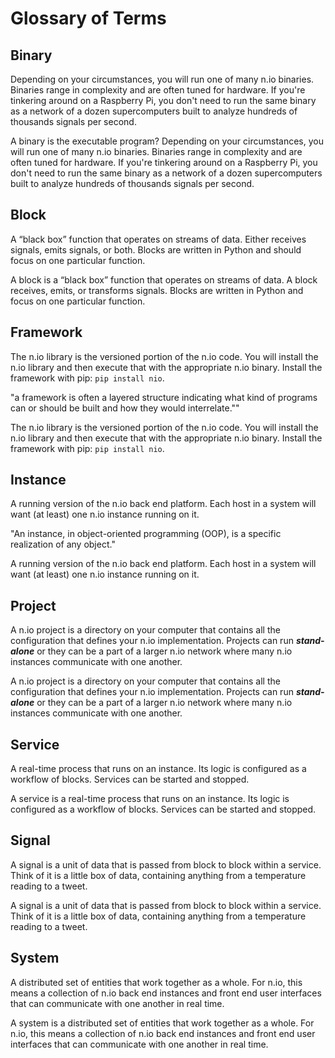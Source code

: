 # Glossary of Terms

## Binary

Depending on your circumstances, you will run one of many n.io binaries. Binaries range in complexity and are often tuned for hardware. If you're tinkering around on a Raspberry Pi, you don't need to run the same binary as a network of a dozen supercomputers built to analyze hundreds of thousands signals per second.

A binary is the executable program? Depending on your circumstances, you will run one of many n.io binaries. Binaries range in complexity and are often tuned for hardware. If you're tinkering around on a Raspberry Pi, you don't need to run the same binary as a network of a dozen supercomputers built to analyze hundreds of thousands signals per second.

## Block

A “black box” function that operates on streams of data. Either receives signals, emits signals, or both. Blocks are written in Python and should focus on one particular function.

A block is a “black box” function that operates on streams of data. A block receives, emits, or transforms signals. Blocks are written in Python and focus on one particular function.

## Framework

The n.io library is the versioned portion of the n.io code. You will install the n.io library and then execute that with the appropriate n.io binary. Install the framework with pip: `pip install nio`.



"a framework is often a layered structure indicating what kind of programs can or should be built and how they would interrelate.""

The n.io library is the versioned portion of the n.io code. You will install the n.io library and then execute that with the appropriate n.io binary. Install the framework with pip: `pip install nio`.

## Instance

A running version of the n.io back end platform. Each host in a system will want \(at least\) one n.io instance running on it.

"An instance, in object-oriented programming \(OOP\), is a specific realization of any object."

A running version of the n.io back end platform. Each host in a system will want \(at least\) one n.io instance running on it.

## Project

A n.io project is a directory on your computer that contains all the configuration that defines your n.io implementation. Projects can run _**stand-alone**_ or they can be a part of a larger n.io network where many n.io instances communicate with one another.

A n.io project is a directory on your computer that contains all the configuration that defines your n.io implementation. Projects can run _**stand-alone**_ or they can be a part of a larger n.io network where many n.io instances communicate with one another.

## Service

A real-time process that runs on an instance. Its logic is configured as a workflow of blocks. Services can be started and stopped.

A service is a real-time process that runs on an instance. Its logic is configured as a workflow of blocks. Services can be started and stopped.

## Signal

A signal is a unit of data that is passed from block to block within a service. Think of it is a little box of data, containing anything from a temperature reading to a tweet.

A signal is a unit of data that is passed from block to block within a service. Think of it is a little box of data, containing anything from a temperature reading to a tweet.

## System

A distributed set of entities that work together as a whole. For n.io, this means a collection of n.io back end instances and front end user interfaces that can communicate with one another in real time.

A system is a distributed set of entities that work together as a whole. For n.io, this means a collection of n.io back end instances and front end user interfaces that can communicate with one another in real time.

